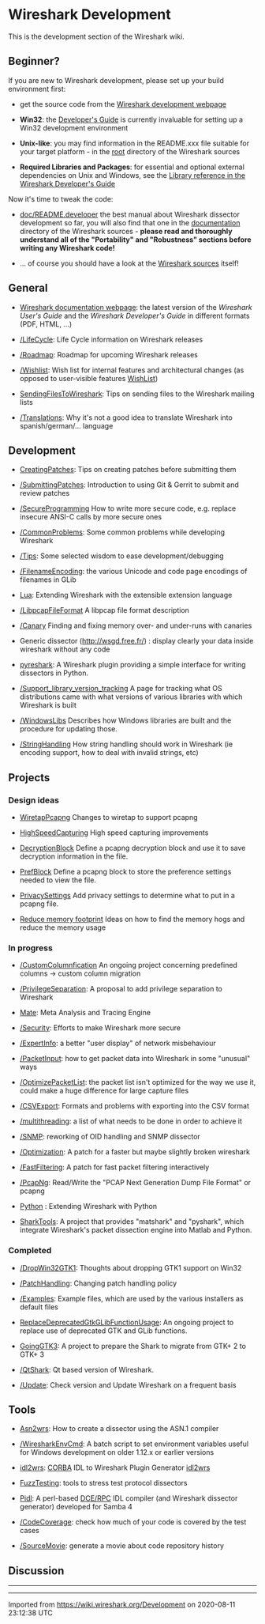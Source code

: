 # Wireshark Development

This is the development section of the Wireshark wiki.

## Beginner?

If you are new to Wireshark development, please set up your build environment first:

  - get the source code from the [Wireshark development webpage](http://www.wireshark.org/develop.html)

  - **Win32**: the [Developer's Guide](http://www.wireshark.org/docs/wsdg_html_chunked/ChSetupWin32.html) is currently invaluable for setting up a Win32 development environment

  - **Unix-like**: you may find information in the README.xxx file suitable for your target platform - in the [root](https://code.wireshark.org/review/gitweb?p=wireshark.git;a=tree) directory of the Wireshark sources

  - **Required Libraries and Packages**: for essential and optional external dependencies on Unix and Windows, see the [Library reference in the Wireshark Developer's Guide](https://www.wireshark.org/docs/wsdg_html_chunked/ChapterLibraries.html)

Now it's time to tweak the code:

  - [doc/README.developer](https://code.wireshark.org/review/gitweb?p=wireshark.git;a=blob;f=doc/README.developer;hb=HEAD) the best manual about Wireshark dissector development so far, you will also find that one in the [documentation](https://code.wireshark.org/review/gitweb?p=wireshark.git;a=tree;f=doc;hb=HEAD) directory of the Wireshark sources - **please read and thoroughly understand all of the "Portability" and "Robustness" sections before writing any Wireshark code\!**

  - ... of course you should have a look at the [Wireshark sources](https://code.wireshark.org/review/gitweb?p=wireshark.git;a=tree;hb=refs/heads/master) itself\!

## General

  - [Wireshark documentation webpage](http://www.wireshark.org/docs/): the latest version of the *Wireshark User's Guide* and the *Wireshark Developer's Guide* in different formats (PDF, HTML, ...)

  - [/LifeCycle](/Development/LifeCycle): Life Cycle information on Wireshark releases

  - [/Roadmap](/Development/Roadmap): Roadmap for upcoming Wireshark releases

  - [/Wishlist](/Development/Wishlist): Wish list for internal features and architectural changes (as opposed to user-visible features [WishList](/WishList))

  - [SendingFilesToWireshark](/SendingFilesToWireshark): Tips on sending files to the Wireshark mailing lists

  - [/Translations](/Development/Translations): Why it's not a good idea to translate Wireshark into spanish/german/... language

## Development

  - [CreatingPatches](/CreatingPatches): Tips on creating patches before submitting them

  - [/SubmittingPatches](/Development/SubmittingPatches): Introduction to using Git & Gerrit to submit and review patches

  - [/SecureProgramming](/Development/SecureProgramming) How to write more secure code, e.g. replace insecure ANSI-C calls by more secure ones

  - [/CommonProblems](/Development/CommonProblems): Some common problems while developing Wireshark

  - [/Tips](/Development/Tips): Some selected wisdom to ease development/debugging

  - [/FilenameEncoding](/Development/FilenameEncoding): the various Unicode and code page encodings of filenames in GLib

  - [Lua](/Lua): Extending Wireshark with the extensible extension language

  - [/LibpcapFileFormat](/Development/LibpcapFileFormat) A libpcap file format description

  - [/Canary](/Development/Canary) Finding and fixing memory over- and under-runs with canaries

  - Generic dissector (<http://wsgd.free.fr/>) : display clearly your data inside wireshark without any code

  - [pyreshark](https://github.com/ashdnazg/pyreshark): A Wireshark plugin providing a simple interface for writing dissectors in Python.

  - [/Support\_library\_version\_tracking](/Development/Support_library_version_tracking) A page for tracking what OS distributions came with what versions of various libraries with which Wireshark is built

  - [/WindowsLibs](/Development/WindowsLibs) Describes how Windows libraries are built and the procedure for updating those.

  - [/StringHandling](/Development/StringHandling) How string handling should work in Wireshark (ie encoding support, how to deal with invalid strings, etc)

## Projects

### Design ideas

  - [WiretapPcapng](/WiretapPcapng) Changes to wiretap to support pcapng

  - [HighSpeedCapturing](/HighSpeedCapturing) High speed capturing improvements

  - [DecryptionBlock](/DecryptionBlock) Define a pcapng decryption block and use it to save decryption information in the file.

  - [PrefBlock](/PrefBlock) Define a pcapng block to store the preference settings needed to view the file.

  - [PrivacySettings](/PrivacySettings) Add privacy settings to determine what to put in a pcapng file.

  - [Reduce memory footprint](/Reduce-memory-footprint) Ideas on how to find the memory hogs and reduce the memory usage

### In progress

  - [/CustomColumnfication](/Development/CustomColumnfication) An ongoing project concerning predefined columns -\> custom column migration

  - [/PrivilegeSeparation](/Development/PrivilegeSeparation): A proposal to add privilege separation to Wireshark

  - [Mate](/Mate): Meta Analysis and Tracing Engine

  - [/Security](/Development/Security): Efforts to make Wireshark more secure

  - [/ExpertInfo](/Development/ExpertInfo): a better "user display" of network misbehaviour

  - [/PacketInput](/Development/PacketInput): how to get packet data into Wireshark in some "unusual" ways

  - [/OptimizePacketList](/Development/OptimizePacketList): the packet list isn't optimized for the way we use it, could make a huge difference for large capture files

  - [/CSVExport](/Development/CSVExport): Formats and problems with exporting into the CSV format

  - [/multithreading](/Development/multithreading): a list of what needs to be done in order to achieve it

  - [/SNMP](/Development/SNMP): reworking of OID handling and SNMP dissector

  - [/Optimization](/Development/Optimization): A patch for a faster but maybe slightly broken wireshark

  - [/FastFiltering](/Development/FastFiltering): A patch for fast packet filtering interactively

  - [/PcapNg](/Development/PcapNg): Read/Write the "PCAP Next Generation Dump File Format" or pcapng

  - [Python](/Python) : Extending Wireshark with Python

  - [SharkTools](/SharkTools): A project that provides "matshark" and "pyshark", which integrate Wireshark's packet dissection engine into Matlab and Python.

### Completed

  - [/DropWin32GTK1](/Development/DropWin32GTK1): Thoughts about dropping GTK1 support on Win32

  - [/PatchHandling](/Development/PatchHandling): Changing patch handling policy

  - [/Examples](/Development/Examples): Example files, which are used by the various installers as default files

  - [ReplaceDeprecatedGtkGLibFunctionUsage](/ReplaceDeprecatedGtkGLibFunctionUsage): An ongoing project to replace use of deprecated GTK and GLib functions.

  - [GoingGTK3](/GoingGTK3): A project to prepare the Shark to migrate from GTK+ 2 to GTK+ 3

  - [/QtShark](/Development/QtShark): Qt based version of Wireshark.

  - [/Update](/Development/Update): Check version and Update Wireshark on a frequent basis

## Tools

  - [Asn2wrs](/Asn2wrs): How to create a dissector using the ASN.1 compiler

  - [/WiresharkEnvCmd](/Development/WiresharkEnvCmd): A batch script to set environment variables useful for Windows development on older 1.12.x or earlier versions

  - [idl2wrs](/idl2wrs): [CORBA](/CORBA) IDL to Wireshark Plugin Generator [idl2wrs](http://www.wireshark.org/docs/man-pages/idl2wrs.html)

  - [FuzzTesting](/FuzzTesting): tools to stress test protocol dissectors

  - [Pidl](/Pidl): A perl-based [DCE/RPC](/DCE/RPC) IDL compiler (and Wireshark dissector generator) developed for Samba 4

  - [/CodeCoverage](/Development/CodeCoverage): check how much of your code is covered by the test cases

  - [/SourceMovie](/Development/SourceMovie): generate a movie about code repository history

## Discussion

-----

---

Imported from https://wiki.wireshark.org/Development on 2020-08-11 23:12:38 UTC
